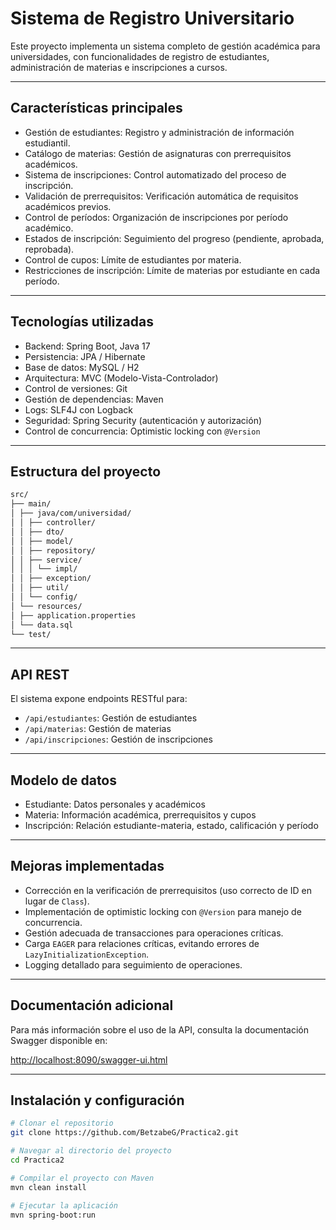 # Sistema de Registro Universitario

Este proyecto implementa un sistema completo de gestión académica para universidades, con funcionalidades de registro de estudiantes, administración de materias e inscripciones a cursos.

---

## Características principales

- Gestión de estudiantes: Registro y administración de información estudiantil.  
- Catálogo de materias: Gestión de asignaturas con prerrequisitos académicos.  
- Sistema de inscripciones: Control automatizado del proceso de inscripción.  
- Validación de prerrequisitos: Verificación automática de requisitos académicos previos.  
- Control de períodos: Organización de inscripciones por período académico.  
- Estados de inscripción: Seguimiento del progreso (pendiente, aprobada, reprobada).  
- Control de cupos: Límite de estudiantes por materia.  
- Restricciones de inscripción: Límite de materias por estudiante en cada período.  

---

## Tecnologías utilizadas

- Backend: Spring Boot, Java 17  
- Persistencia: JPA / Hibernate  
- Base de datos: MySQL / H2  
- Arquitectura: MVC (Modelo-Vista-Controlador)  
- Control de versiones: Git  
- Gestión de dependencias: Maven  
- Logs: SLF4J con Logback  
- Seguridad: Spring Security (autenticación y autorización)  
- Control de concurrencia: Optimistic locking con `@Version`  

---

## Estructura del proyecto
```bash
src/
├── main/
│ ├── java/com/universidad/
│ │ ├── controller/
│ │ ├── dto/
│ │ ├── model/
│ │ ├── repository/
│ │ ├── service/
│ │ │ └── impl/
│ │ ├── exception/
│ │ ├── util/
│ │ └── config/
│ └── resources/
│ ├── application.properties
│ └── data.sql
└── test/
```

---

## API REST

El sistema expone endpoints RESTful para:

- `/api/estudiantes`: Gestión de estudiantes  
- `/api/materias`: Gestión de materias  
- `/api/inscripciones`: Gestión de inscripciones  

---

## Modelo de datos

- Estudiante: Datos personales y académicos  
- Materia: Información académica, prerrequisitos y cupos  
- Inscripción: Relación estudiante-materia, estado, calificación y período  

---

## Mejoras implementadas

- Corrección en la verificación de prerrequisitos (uso correcto de ID en lugar de `Class`).  
- Implementación de optimistic locking con `@Version` para manejo de concurrencia.  
- Gestión adecuada de transacciones para operaciones críticas.  
- Carga `EAGER` para relaciones críticas, evitando errores de `LazyInitializationException`.  
- Logging detallado para seguimiento de operaciones.  

---

## Documentación adicional

Para más información sobre el uso de la API, consulta la documentación Swagger disponible en:

[http://localhost:8090/swagger-ui.html](http://localhost:8080/swagger-ui.html)

---

## Instalación y configuración

```bash
# Clonar el repositorio
git clone https://github.com/BetzabeG/Practica2.git

# Navegar al directorio del proyecto
cd Practica2

# Compilar el proyecto con Maven
mvn clean install

# Ejecutar la aplicación
mvn spring-boot:run
